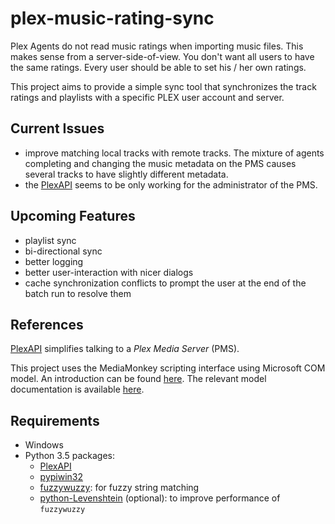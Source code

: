 # plex-music-rating-sync
Plex Agents do not read music ratings when importing music files.
This makes sense from a server-side-of-view.
You don't want all users to have the same ratings.
Every user should be able to set his / her own ratings.

This project aims to provide a simple sync tool that synchronizes the track ratings and playlists with a specific PLEX user account and server.

## Current Issues
* improve matching local tracks with remote tracks.
The mixture of agents completing and changing the music metadata on the PMS causes several tracks to have slightly different metadata.
* the [PlexAPI](https://pypi.org/project/PlexAPI/) seems to be only working for the administrator of the PMS.

## Upcoming Features
* playlist sync
* bi-directional sync
* better logging
* better user-interaction with nicer dialogs
* cache synchronization conflicts to prompt the user at the end of the batch run to resolve them

## References
[PlexAPI](https://pypi.org/project/PlexAPI/) simplifies talking to a _Plex Media Server_ (PMS). 

This project uses the MediaMonkey scripting interface using Microsoft COM model.
An introduction can be found [here](http://www.mediamonkey.com/wiki/index.php/Introduction_to_scripting).
The relevant model documentation is available [here](http://www.mediamonkey.com/wiki/index.php/SDBApplication).

## Requirements
* Windows
* Python 3.5 packages:
    * [PlexAPI](https://pypi.org/project/PlexAPI/)
    * [pypiwin32](https://pypi.org/project/pypiwin32/)
    * [fuzzywuzzy](https://github.com/seatgeek/fuzzywuzzy): for fuzzy string matching
    * [python-Levenshtein](https://github.com/miohtama/python-Levenshtein) (optional): to improve performance of `fuzzywuzzy`
